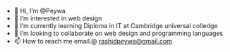 - 👋 Hi, I’m @Peywa
- 👀 I’m interested in web design
- 🌱 I’m currently learning Diploma in IT at Cambridge universal colledge
- 💞️ I’m looking to collaborate on web design and programming languages
- 📫 How to reach me email.@ rashidpeywa@gmail.com

<!---
Peywa/Peywa is a ✨ special ✨ repository because its `README.md` (this file) appears on your GitHub profile.
You can click the Preview link to take a look at your changes.
--->
